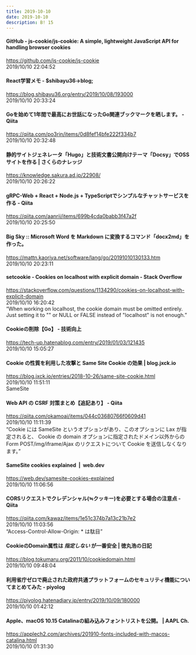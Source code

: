 ```yaml
---
title: 2019-10-10
date: 2019-10-10
description: B! 15
---
```


#### GitHub - js-cookie/js-cookie: A simple, lightweight JavaScript API for handling browser cookies
https://github.com/js-cookie/js-cookie<br>
2019/10/10 22:04:52<br>


#### React学習メモ - $shibayu36->blog;
https://blog.shibayu36.org/entry/2019/10/08/193000<br>
2019/10/10 20:33:24<br>


#### Goを始めて1年間で最高にお世話になったGo関連ブックマークを晒します。 - Qiita
https://qiita.com/po3rin/items/0d8fef14bfe222f334b7<br>
2019/10/10 20:32:48<br>


#### 静的サイトジェネレータ「Hugo」と技術文書公開向けテーマ「Docsy」でOSSサイトを作る | さくらのナレッジ
https://knowledge.sakura.ad.jp/22908/<br>
2019/10/10 20:26:22<br>


#### gRPC-Web + React + Node.js + TypeScriptでシンプルなチャットサービスを作る - Qiita
https://qiita.com/aanrii/items/699b4cda0babb3f47a2f<br>
2019/10/10 20:25:50<br>


#### Big Sky :: Microsoft Word を Markdown に変換するコマンド「docx2md」を作った。
https://mattn.kaoriya.net/software/lang/go/20191010130133.htm<br>
2019/10/10 20:23:11<br>


#### setcookie - Cookies on localhost with explicit domain - Stack Overflow
https://stackoverflow.com/questions/1134290/cookies-on-localhost-with-explicit-domain<br>
2019/10/10 16:20:42<br>
“When working on localhost, the cookie domain must be omitted entirely. Just setting it to "" or NULL or FALSE instead of "localhost" is not enough.”


#### Cookieの削除【Go】 - 技術向上
https://tech-up.hatenablog.com/entry/2019/01/03/121435<br>
2019/10/10 15:05:27<br>


#### Cookie の性質を利用した攻撃と Same Site Cookie の効果 | blog.jxck.io
https://blog.jxck.io/entries/2018-10-26/same-site-cookie.html<br>
2019/10/10 11:51:11<br>
SameSite


#### Web API の CSRF 対策まとめ【追記あり】 - Qiita
https://qiita.com/okamoai/items/044c03680766f0609d41<br>
2019/10/10 11:11:39<br>
“Cookie には SameSite というオプションがあり、このオプションに Lax が指定されると、 Cookie の domain オプションに指定されたドメイン以外からの Form POST/img/iframe/Ajax のリクエストについて Cookie を送信しなくなります。”


#### SameSite cookies explained  |  web.dev
https://web.dev/samesite-cookies-explained<br>
2019/10/10 11:06:56<br>


#### CORSリクエストでクレデンシャル(≒クッキー)を必要とする場合の注意点 - Qiita
https://qiita.com/kawaz/items/1e51c374b7a13c21b7e2<br>
2019/10/10 11:03:56<br>
“Access-Control-Allow-Origin: * は駄目”


#### CookieのDomain属性は *指定しない* が一番安全 | 徳丸浩の日記
https://blog.tokumaru.org/2011/10/cookiedomain.html<br>
2019/10/10 09:48:04<br>


#### 利用省庁ゼロで廃止された政府共通プラットフォームのセキュリティ機能についてまとめてみた - piyolog
https://piyolog.hatenadiary.jp/entry/2019/10/09/180000<br>
2019/10/10 01:42:12<br>


#### Apple、macOS 10.15 Catalinaの組み込みフォントリストを公開。 | AAPL Ch.
https://applech2.com/archives/201910-fonts-included-with-macos-catalina.html<br>
2019/10/10 01:31:30<br>


